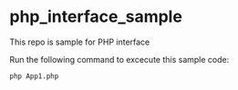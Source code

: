# php_interface_sample

This repo is sample for PHP interface

Run the following command to excecute this sample code:
```
php App1.php
```
